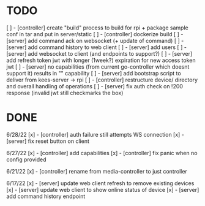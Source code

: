 TODO
=======
[ ] - [controller] create "build" process to build for rpi + package sample conf in tar and put in server/static
[ ] - [controller] dockerize build
[ ] - [server] add command ack on websocket (+ update of command)
[ ] - [server] add command history to web client
[ ] - [server] add users
[ ] - [server] add websocket to client (and endpoints to support?)
[ ] - [server] add refresh token jwt with longer (1week?) expiration for new access token jwt
[ ] - [server] no capabilities (from current go-controller which doesnt support it) results in "" capability
[ ] - [server] add bootstrap script to deliver from kees-server -> rpi
[ ] - [controller] restructure device/ directory and overall handling of operations
[ ] - [server] fix auth check on !200 response (invalid jwt still checkmarks the box)

DONE
=======
6/28/22
[x] - [controller] auth failure still attempts WS connection
[x] - [server] fix reset button on client

6/27/22
[x] - [controller] add capabilities
[x] - [controller] fix panic when no config provided

6/21/22
[x] - [controller] rename from media-controller to just controller

6/17/22
[x] - [server] update web client refresh to remove existing devices
[x] - [server] update web client to show online status of device
[x] - [server] add command history endpoint
